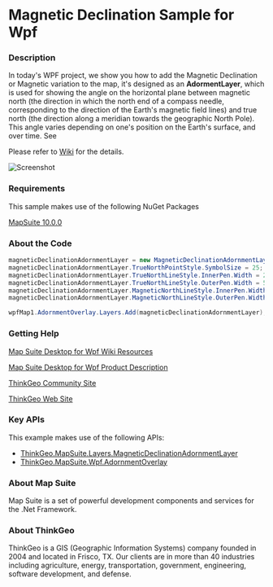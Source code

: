 # Magnetic Declination Sample for Wpf

### Description

In today's WPF project, we show you how to add the Magnetic Declination or Magnetic variation to the map, it's designed as an **AdormentLayer**, which is used for showing the angle on the horizontal plane between magnetic north (the direction in which the north end of a compass needle, corresponding to the direction of the Earth's magnetic field lines) and true north (the direction along a meridian towards the geographic North Pole). This angle varies depending on one's position on the Earth's surface, and over time. See
              
Please refer to [Wiki](http://wiki.thinkgeo.com/wiki/map_suite_desktop_for_wpf) for the details.

![Screenshot](https://gitlab.com/thinkgeo/public/thinkgeo-desktop-maps/-/raw/support/v10/samples/wpf/MagneticDeclinationSample/ScreenShot.png)

### Requirements

This sample makes use of the following NuGet Packages

[MapSuite 10.0.0](https://www.nuget.org/packages?q=ThinkGeo)

### About the Code
```csharp
magneticDeclinationAdornmentLayer = new MagneticDeclinationAdornmentLayer() { Location = (AdornmentLocation)(cmbLocation.SelectedIndex + 1) };
magneticDeclinationAdornmentLayer.TrueNorthPointStyle.SymbolSize = 25;
magneticDeclinationAdornmentLayer.TrueNorthLineStyle.InnerPen.Width = 2f;
magneticDeclinationAdornmentLayer.TrueNorthLineStyle.OuterPen.Width = 5f;
magneticDeclinationAdornmentLayer.MagneticNorthLineStyle.InnerPen.Width = 2f;
magneticDeclinationAdornmentLayer.MagneticNorthLineStyle.OuterPen.Width = 5f;

wpfMap1.AdornmentOverlay.Layers.Add(magneticDeclinationAdornmentLayer);
```
### Getting Help

[Map Suite Desktop for Wpf Wiki Resources](http://wiki.thinkgeo.com/wiki/map_suite_desktop_for_wpf)

[Map Suite Desktop for Wpf Product Description](https://thinkgeo.com/ui-controls#desktop-platforms)

[ThinkGeo Community Site](http://community.thinkgeo.com/)

[ThinkGeo Web Site](http://www.thinkgeo.com)

### Key APIs
This example makes use of the following APIs:

- [ThinkGeo.MapSuite.Layers.MagneticDeclinationAdornmentLayer](http://wiki.thinkgeo.com/wiki/api/thinkgeo.mapsuite.layers.magneticdeclinationadornmentlayer)
- [ThinkGeo.MapSuite.Wpf.AdornmentOverlay](http://wiki.thinkgeo.com/wiki/api/thinkgeo.mapsuite.wpf.adornmentoverlay)

### About Map Suite
Map Suite is a set of powerful development components and services for the .Net Framework.

### About ThinkGeo
ThinkGeo is a GIS (Geographic Information Systems) company founded in 2004 and located in Frisco, TX. Our clients are in more than 40 industries including agriculture, energy, transportation, government, engineering, software development, and defense.
